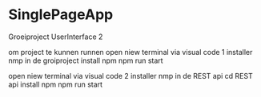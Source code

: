 # SinglePageApp

Groeiproject UserInterface 2

om project te kunnen runnen
open niew terminal via visual code
1 installer nmp in de groiproject
install npm
npm run start

open niew terminal via visual code
2 installer nmp in de REST api
cd REST api
install npm
npm run start
